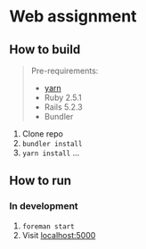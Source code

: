 # Web assignment

## How to build
> Pre-requirements:
> - [yarn](https://yarnpkg.com/en/)
> - Ruby 2.5.1
> - Rails 5.2.3
> - Bundler

1. Clone repo
2. `bundler install`
3. `yarn install`
...

## How to run
### In development
1. `foreman start`
2. Visit [localhost:5000](http://localhost:5000)